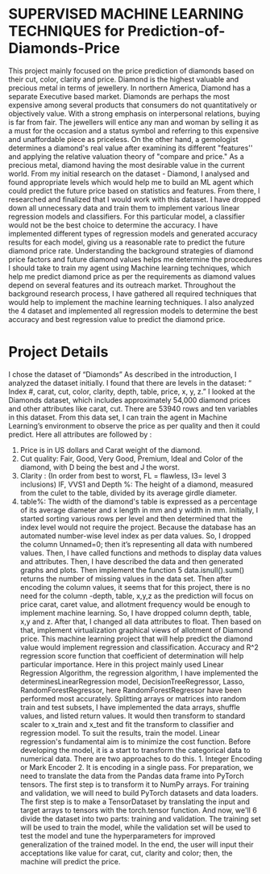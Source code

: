 # SUPERVISED MACHINE LEARNING TECHNIQUES for Prediction-of-Diamonds-Price 
This project mainly focused on the price prediction of diamonds based on their cut, color, clarity and price. Diamond is the highest valuable and precious metal in terms of jewellery. In northern America, Diamond has a separate Executive based market. Diamonds are perhaps the most expensive among several products that consumers do not quantitatively or objectively value. With a strong emphasis on interpersonal relations, buying is far from fair. The jewellers will entice any man and woman by selling it as a must for the occasion and a status symbol and referring to this expensive and unaffordable piece as priceless. On the other hand, a gemologist determines a diamond's real value after examining its different "features'' and applying the relative valuation theory of "compare and price." As a precious metal, diamond having the most desirable value in the current world. From my initial research on the dataset - Diamond, I analysed and found appropriate levels which would help me to build an ML agent which could predict the future price based on statistics and features. From there, I researched and finalized that I would work with this dataset. I have dropped down all unnecessary data and train them to implement various linear regression models and classifiers. For this particular model, a classifier would not be the best choice to determine the accuracy. I have implemented different types of regression models and generated accuracy results for each model, giving us a reasonable rate to predict the future diamond price rate. Understanding the background strategies of diamond price factors and future diamond values helps me determine the procedures I should take to train my agent using Machine learning techniques, which help me predict diamond price as per the requirements as diamond values depend on several features and its outreach market. Throughout the background research process, I have gathered all required techniques that would help to implement the machine learning techniques. I also analyzed the  4 dataset and implemented all regression models to determine the best accuracy and best regression value to predict the diamond price.

# Project Details
I chose the dataset of “Diamonds” As described in the introduction, I analyzed the dataset
initially. I found that there are levels in the dataset: “ Index #, carat, cut, color, clarity, depth, table,
price, x, y, z.” I looked at the Diamonds dataset, which includes approximately 54,000 diamond
prices and other attributes like carat, cut. There are 53940 rows and ten variables in this dataset.
From this data set, I can train the agent in Machine Learning’s environment to observe the price
as per quality and then it could predict.
Here all attributes are followed by :
1. Price is in US dollars and Carat weight of the diamond.
2. Cut quality: Fair, Good, Very Good, Premium, Ideal and Color of the diamond, with D
being the best and J the worst.
3. Clarity : (In order from best to worst, FL = flawless, I3= level 3 inclusions) IF, VVS1 and
Depth %: The height of a diamond, measured from the culet to the table, divided by its
average girdle diameter.
4. table%: The width of the diamond's table is expressed as a percentage of its average
diameter and x length in mm and y width in mm.
Initially, I started sorting various rows per level and then determined that the index level
would not require the project. Because the database has an automated number-wise level index as
per data values. So, I dropped the column Unnamed=0; then it’s representing all data with
numbered values. Then, I have called functions and methods to display data values and attributes.
Then, I have described the data and then generated graphs and plots. Then implement the function 
5
data.isnull().sum() returns the number of missing values in the data set. Then after encoding the
column values, it seems that for this project, there is no need for the column -depth, table, x,y,z as
the prediction will focus on price carat, caret value, and allotment frequency would be enough to
implement machine learning. So, I have dropped column depth, table, x,y and z. After that, I
changed all data attributes to float. Then based on that, implement virtualization graphical views
of allotment of Diamond price.
This machine learning project that will help predict the diamond value would implement
regression and classification. Accuracy and R^2 regression score function that coefficient of
determination will help particular importance. Here in this project mainly used Linear Regression
Algorithm, the regression algorithm, I have implemented the determinesLinearRegression model,
DecisionTreeRegressor, Lasso, RandomForestRegressor, here RandomForestRegressor have been
performed most accurately.
Splitting arrays or matrices into random train and test subsets, I have implemented the data
arrays, shuffle values, and listed return values. It would then transform to standard scaler to x_train
and x_test and fit the transform to classifier and regression model.
To suit the results, train the model. Linear regression's fundamental aim is to minimize the
cost function. Before developing the model, it is a start to transform the categorical data to
numerical data. There are two approaches to do this. 1. Integer Encoding or Mark Encoder 2. It is
encoding in a single pass. For preparation, we need to translate the data from the Pandas data frame
into PyTorch tensors. The first step is to transform it to NumPy arrays. For training and validation,
we will need to build PyTorch datasets and data loaders. The first step is to make a TensorDataset
by translating the input and target arrays to tensors with the torch.tensor function. And now, we'll 
6
divide the dataset into two parts: training and validation. The training set will be used to train the
model, while the validation set will be used to test the model and tune the hyperparameters for
improved generalization of the trained model. In the end, the user will input their acceptations like
value for carat, cut, clarity and color; then, the machine will predict the price. 
